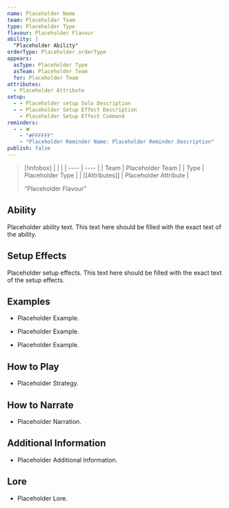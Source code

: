 ```yaml
---
name: Placeholder Name
team: Placeholder Team
type: Placeholder Type
flavour: Placeholder Flavour
ability: |
  "Placeholder Ability"
orderType: Placeholder orderType
appears:
  asType: Placeholder Type
  asTeam: Placeholder Team
  for: Placeholder Team
attributes:
  - Placeholder Attribute
setup:
  - - Placeholder setup Solo Description
  - - Placeholder Setup Effect Description
    - Placeholder Setup Effect Command
reminders:
  - - ❌
    - "#FFFFFF"
    - "Placeholder Reminder Name: Placeholder Reminder Description"
publish: false
---
```

> [!infobox]
> |  |  |
> | ---- | ---- |
> | Team | Placeholder Team |
> | Type | Placeholder Type |
> | [[Attributes]] | Placeholder Attribute |
> 
>  “Placeholder Flavour”

## Ability
Placeholder ability text. This text here should be filled with the exact text of the ability.

## Setup Effects
Placeholder setup effects. This text here should be filled with the exact text of the setup effects.

## Examples
- Placeholder Example.

- Placeholder Example.

- Placeholder Example.

## How to Play
- Placeholder Strategy.

## How to Narrate
- Placeholder Narration.

## Additional Information
- Placeholder Additional Information.

## Lore
- Placeholder Lore.